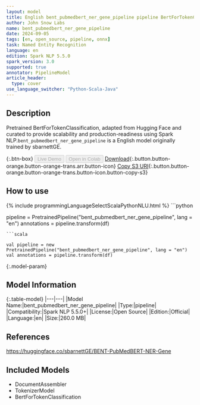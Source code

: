 ```yaml
---
layout: model
title: English bent_pubmedbert_ner_gene_pipeline pipeline BertForTokenClassification from sbarnettGE
author: John Snow Labs
name: bent_pubmedbert_ner_gene_pipeline
date: 2024-09-05
tags: [en, open_source, pipeline, onnx]
task: Named Entity Recognition
language: en
edition: Spark NLP 5.5.0
spark_version: 3.0
supported: true
annotator: PipelineModel
article_header:
  type: cover
use_language_switcher: "Python-Scala-Java"
---
```


## Description

Pretrained BertForTokenClassification, adapted from Hugging Face and curated to provide scalability and production-readiness using Spark NLP.`bent_pubmedbert_ner_gene_pipeline` is a English model originally trained by sbarnettGE.

{:.btn-box}
<button class="button button-orange" disabled>Live Demo</button>
<button class="button button-orange" disabled>Open in Colab</button>
[Download](https://s3.amazonaws.com/auxdata.johnsnowlabs.com/public/models/bent_pubmedbert_ner_gene_pipeline_en_5.5.0_3.0_1725516080454.zip){:.button.button-orange.button-orange-trans.arr.button-icon}
[Copy S3 URI](s3://auxdata.johnsnowlabs.com/public/models/bent_pubmedbert_ner_gene_pipeline_en_5.5.0_3.0_1725516080454.zip){:.button.button-orange.button-orange-trans.button-icon.button-copy-s3}

## How to use



<div class="tabs-box" markdown="1">
{% include programmingLanguageSelectScalaPythonNLU.html %}
```python

pipeline = PretrainedPipeline("bent_pubmedbert_ner_gene_pipeline", lang = "en")
annotations =  pipeline.transform(df)   

```
```scala

val pipeline = new PretrainedPipeline("bent_pubmedbert_ner_gene_pipeline", lang = "en")
val annotations = pipeline.transform(df)

```
</div>

{:.model-param}
## Model Information

{:.table-model}
|---|---|
|Model Name:|bent_pubmedbert_ner_gene_pipeline|
|Type:|pipeline|
|Compatibility:|Spark NLP 5.5.0+|
|License:|Open Source|
|Edition:|Official|
|Language:|en|
|Size:|260.0 MB|

## References

https://huggingface.co/sbarnettGE/BENT-PubMedBERT-NER-Gene

## Included Models

- DocumentAssembler
- TokenizerModel
- BertForTokenClassification